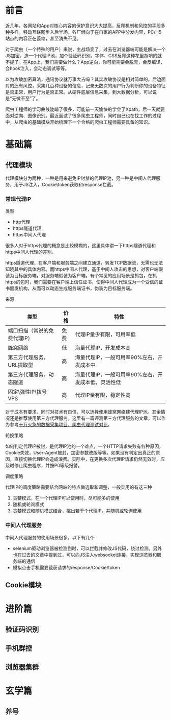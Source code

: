 # 前言

近几年，各网站和App对核心内容的保护意识大大提高，反爬机制和风控的手段多种多样。移动互联网步入后半场，各厂倾向于在自家的APP中分发内容，PC/H5站点的内容正在萎缩，甚至消失不见。

对于爬虫（一个特殊的用户）来说，主战场变了，过去在浏览器端可能是解决一个JS加密，造一个代理IP池，加个验证码识别，字体、CSS反爬这种花里胡哨的就不提了。在App上，我们需要做什么？App逆向，你可能需要会脱壳，会反编译，会hook注入，会动态调试等等。

以为攻破加密算法，通讯协议就万事大吉吗？其实攻破协议是相对简单的，后边面对的还有风控，采集几百种设备的信息，记录无数次的用户行为判断你的设备特征是否正常，用户行为是否正常。从硬件底层信息采集，到大数据分析，可以说是“无微不至”了。

爬虫工程师的学习曲线陡峭了很多，可能前一天愉快的学会了Xpath，后一天就要面对逆向、图像识别。最近面试了很多爬虫工程师，同时自己也在找工作的过程中，从爬虫的基础模块开始梳理下一个合格的爬虫工程师需要具备的知识。

# 基础篇

## 代理模块
代理模块分为两种，一种是用来避免IP封禁的代理IP池，另一种是中间人代理服务，用于JS注入，Cookie\token获取和response拦截。

### 常规代理IP
类型
* http代理
* https隧道代理
* https中间人代理

很多人对于https代理的概念是比较模糊的，这里具体讲一下https隧道代理和https中间人代理的差别。

https隧道代理，在客户端和服务端之间建立通道，转发TCP数据流，无需也无法知晓其中的具体内容。而https中间人代理，基于中间人攻击的思想，对客户端假装为目标服务端，对服务端假装为客户端。有个常见的应用场景是抓包，在抓https的包时，我们需要在客户端上信任证书，使得中间人代理成为一个受信的证书颁发机构，从而可以动态生成服务端证书，伪装为目标服务端。

来源

| 类型 | 价格 | 特性 |
|  ----  | ----  | ----  |
| 端口扫描（常说的免费代理IP） | 免费 | 代理IP量少有限，可用率低 |
| 蜂窝网络  | 低 | 海量代理IP，开发成本高 |
| 第三方代理服务，URL提取型 | 高 | 海量代理IP，一般可用率90%左右，开发成本中  |
| 第三方代理服务，动态隧道 | 高 | 海量代理IP，一般可用率90%左右，开发成本低，灵活性低  |
| 固定\弹性IP\拨号VPS | 高 | 代理IP量有限，稳定性高 |

对于成本有要求，同时对技术有自信，可以选择使用蜂窝网络建代理IP池。其余情况还是推荐使用第三方代理服务。这里有一篇评测第三方代理服务的文章，可以作为参考[十万火急的数据采集项目，爬虫代理测试对比](https://www.v2ex.com/t/537186)。

轮换策略

如何判定代理IP被封，是代理IP池的一个难点，一个HTTP请求失败有各种原因，Cookie失效，User-Agent被封，加密参数改版等等。如果没有判定出真正的原因，直接切换代理IP会造成浪费。实际中，在更换多次代理IP请求仍然无效时，应及时停止爬虫程序，并按P0等级报警。

调度策略

代理IP的调度策略需要结合网站的特点做选取和调整，一般实用的有这三种
1. 贪婪模式，在一个代理IP可以使用时，尽可能多的使用
2. 随机或轮询模式
3. 贪婪模式和随机模式结合，挑出若干个代理IP，并随机或轮询使用

### 中间人代理服务
中间人代理服务的使用场景很多，以下有几个

* selenium驱动浏览器被检测到时，可以拦截并修改JS代码，绕过检测。另外也在过去的文章中提到过，可以向JS注入websocket连接，实现浏览器和服务端的通信
* 模拟点击手机需要截获请求的response/Cookie/token

## Cookie模块

# 进阶篇

## 验证码识别

## 手机群控

## 浏览器集群

# 玄学篇

## 养号
